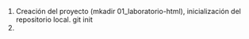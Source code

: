 1. Creación del proyecto (mkadir 01_laboratorio-html), inicialización del repositorio local. git init
2. 